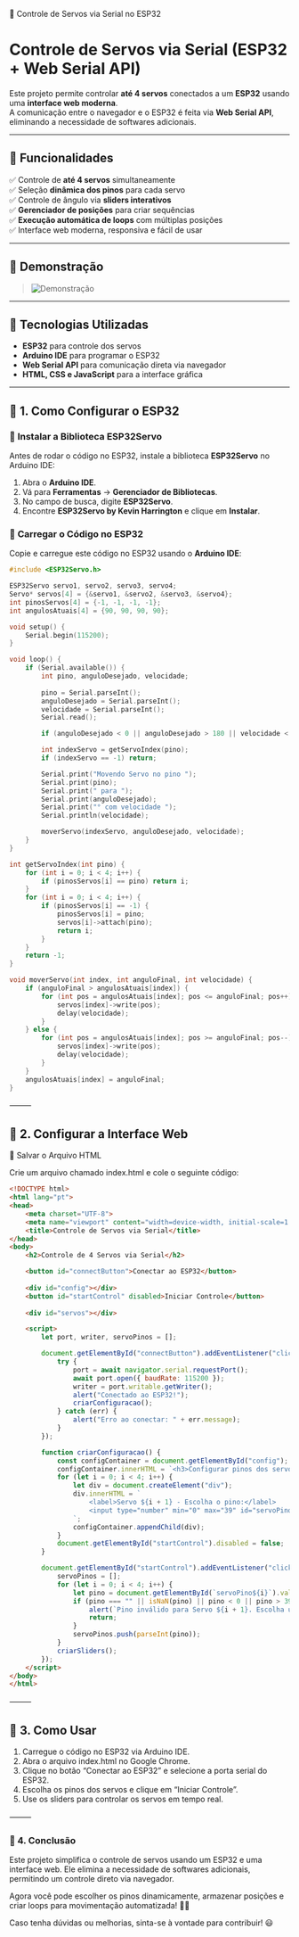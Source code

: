📌 Controle de Servos via Serial no ESP32

# Controle de Servos via Serial (ESP32 + Web Serial API)

Este projeto permite controlar **até 4 servos** conectados a um **ESP32** usando uma **interface web moderna**.  
A comunicação entre o navegador e o ESP32 é feita via **Web Serial API**, eliminando a necessidade de softwares adicionais.  

---

## 📌 **Funcionalidades**
✅ Controle de **até 4 servos** simultaneamente  
✅ Seleção **dinâmica dos pinos** para cada servo  
✅ Controle de ângulo via **sliders interativos**  
✅ **Gerenciador de posições** para criar sequências  
✅ **Execução automática de loops** com múltiplas posições  
✅ Interface web moderna, responsiva e fácil de usar  

---

## 📌 **Demonstração**
> ![Demonstração](./img/demo.gif)

---

## 📌 **Tecnologias Utilizadas**
- **ESP32** para controle dos servos
- **Arduino IDE** para programar o ESP32
- **Web Serial API** para comunicação direta via navegador
- **HTML, CSS e JavaScript** para a interface gráfica

---

## 📌 **1. Como Configurar o ESP32**
### 🔹 **Instalar a Biblioteca ESP32Servo**
Antes de rodar o código no ESP32, instale a biblioteca **ESP32Servo** no Arduino IDE:
1. Abra o **Arduino IDE**.
2. Vá para **Ferramentas** → **Gerenciador de Bibliotecas**.
3. No campo de busca, digite **ESP32Servo**.
4. Encontre **ESP32Servo by Kevin Harrington** e clique em **Instalar**.

### 🔹 **Carregar o Código no ESP32**
Copie e carregue este código no ESP32 usando o **Arduino IDE**:

```cpp
#include <ESP32Servo.h>

ESP32Servo servo1, servo2, servo3, servo4;
Servo* servos[4] = {&servo1, &servo2, &servo3, &servo4};
int pinosServos[4] = {-1, -1, -1, -1};
int angulosAtuais[4] = {90, 90, 90, 90}; 

void setup() {
    Serial.begin(115200);
}

void loop() {
    if (Serial.available()) {
        int pino, anguloDesejado, velocidade;
        
        pino = Serial.parseInt();
        anguloDesejado = Serial.parseInt();
        velocidade = Serial.parseInt();
        Serial.read(); 

        if (anguloDesejado < 0 || anguloDesejado > 180 || velocidade < 1 || velocidade > 50) return;

        int indexServo = getServoIndex(pino);
        if (indexServo == -1) return;

        Serial.print("Movendo Servo no pino ");
        Serial.print(pino);
        Serial.print(" para ");
        Serial.print(anguloDesejado);
        Serial.print("° com velocidade ");
        Serial.println(velocidade);

        moverServo(indexServo, anguloDesejado, velocidade);
    }
}

int getServoIndex(int pino) {
    for (int i = 0; i < 4; i++) {
        if (pinosServos[i] == pino) return i;
    }
    for (int i = 0; i < 4; i++) {
        if (pinosServos[i] == -1) {
            pinosServos[i] = pino;
            servos[i]->attach(pino);
            return i;
        }
    }
    return -1;
}

void moverServo(int index, int anguloFinal, int velocidade) {
    if (anguloFinal > angulosAtuais[index]) {
        for (int pos = angulosAtuais[index]; pos <= anguloFinal; pos++) {
            servos[index]->write(pos);
            delay(velocidade);
        }
    } else {
        for (int pos = angulosAtuais[index]; pos >= anguloFinal; pos--) {
            servos[index]->write(pos);
            delay(velocidade);
        }
    }
    angulosAtuais[index] = anguloFinal;
}
```


⸻

## 📌 2. Configurar a Interface Web

🔹 Salvar o Arquivo HTML

Crie um arquivo chamado index.html e cole o seguinte código:
```html
<!DOCTYPE html>
<html lang="pt">
<head>
    <meta charset="UTF-8">
    <meta name="viewport" content="width=device-width, initial-scale=1.0">
    <title>Controle de Servos via Serial</title>
</head>
<body>
    <h2>Controle de 4 Servos via Serial</h2>

    <button id="connectButton">Conectar ao ESP32</button>
    
    <div id="config"></div>
    <button id="startControl" disabled>Iniciar Controle</button>
    
    <div id="servos"></div>

    <script>
        let port, writer, servoPinos = [];

        document.getElementById("connectButton").addEventListener("click", async () => {
            try {
                port = await navigator.serial.requestPort();
                await port.open({ baudRate: 115200 });
                writer = port.writable.getWriter();
                alert("Conectado ao ESP32!");
                criarConfiguracao();
            } catch (err) {
                alert("Erro ao conectar: " + err.message);
            }
        });

        function criarConfiguracao() {
            const configContainer = document.getElementById("config");
            configContainer.innerHTML = `<h3>Configurar pinos dos servos</h3>`;
            for (let i = 0; i < 4; i++) {
                let div = document.createElement("div");
                div.innerHTML = `
                    <label>Servo ${i + 1} - Escolha o pino:</label>
                    <input type="number" min="0" max="39" id="servoPino${i}" placeholder="Ex: 13">
                `;
                configContainer.appendChild(div);
            }
            document.getElementById("startControl").disabled = false;
        }

        document.getElementById("startControl").addEventListener("click", () => {
            servoPinos = [];
            for (let i = 0; i < 4; i++) {
                let pino = document.getElementById(`servoPino${i}`).value;
                if (pino === "" || isNaN(pino) || pino < 0 || pino > 39) {
                    alert(`Pino inválido para Servo ${i + 1}. Escolha um entre 0 e 39.`);
                    return;
                }
                servoPinos.push(parseInt(pino));
            }
            criarSliders();
        });
    </script>
</body>
</html>
```
⸻

## 📌 3. Como Usar
1.	Carregue o código no ESP32 via Arduino IDE.
2.	Abra o arquivo index.html no Google Chrome.
3.	Clique no botão “Conectar ao ESP32” e selecione a porta serial do ESP32.
4.	Escolha os pinos dos servos e clique em “Iniciar Controle”.
5.	Use os sliders para controlar os servos em tempo real.

⸻

### 📌 4. Conclusão

Este projeto simplifica o controle de servos usando um ESP32 e uma interface web. Ele elimina a necessidade de softwares adicionais, permitindo um controle direto via navegador.

Agora você pode escolher os pinos dinamicamente, armazenar posições e criar loops para movimentação automatizada! 🚀🔥

Caso tenha dúvidas ou melhorias, sinta-se à vontade para contribuir! 😃